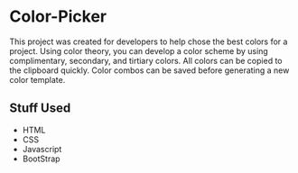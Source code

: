 # Color-Picker

This project was created for developers to help chose the best colors for a project.  Using color theory, you can develop a color scheme by using complimentary, secondary, and tirtiary colors.
All colors can be copied to the clipboard quickly.  Color combos can be saved before generating a new color template.

## Stuff Used
- HTML
- CSS
- Javascript
- BootStrap